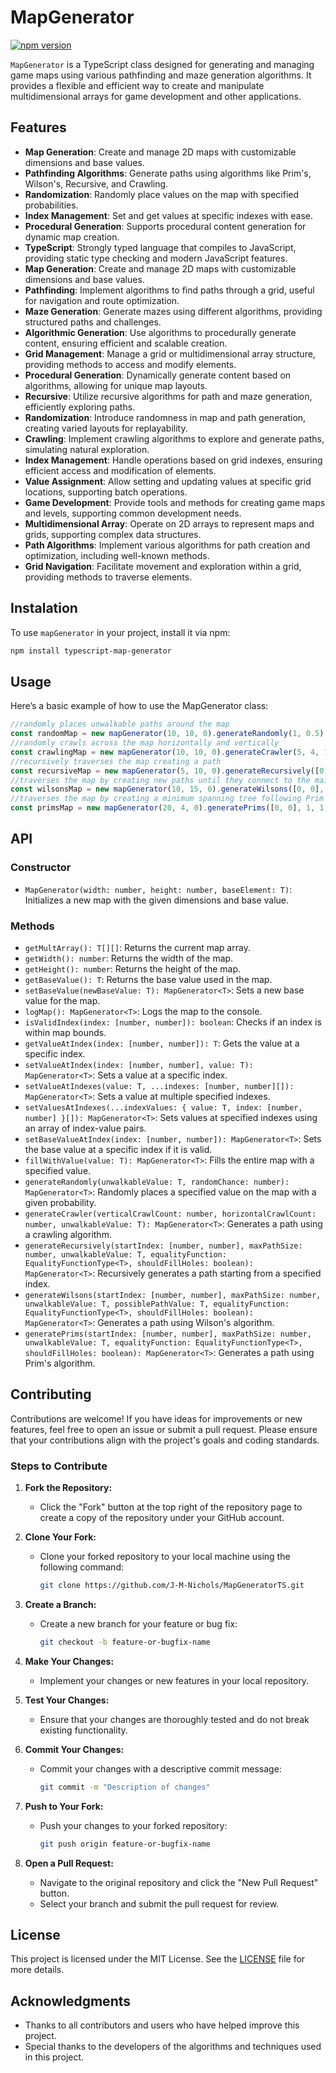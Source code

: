 # MapGenerator

[![npm version](https://badge.fury.io/js/typescript-map-generator.svg)](https://badge.fury.io/js/typescript-map-generator)

`MapGenerator` is a TypeScript class designed for generating and managing game maps using various pathfinding and maze generation algorithms. It provides a flexible and efficient way to create and manipulate multidimensional arrays for game development and other applications.

## Features

- **Map Generation**: Create and manage 2D maps with customizable dimensions and base values.
- **Pathfinding Algorithms**: Generate paths using algorithms like Prim's, Wilson's, Recursive, and Crawling.
- **Randomization**: Randomly place values on the map with specified probabilities.
- **Index Management**: Set and get values at specific indexes with ease.
- **Procedural Generation**: Supports procedural content generation for dynamic map creation.
- **TypeScript**: Strongly typed language that compiles to JavaScript, providing static type checking and modern JavaScript features.
- **Map Generation**: Create and manage 2D maps with customizable dimensions and base values.
- **Pathfinding**: Implement algorithms to find paths through a grid, useful for navigation and route optimization.
- **Maze Generation**: Generate mazes using different algorithms, providing structured paths and challenges.
- **Algorithmic Generation**: Use algorithms to procedurally generate content, ensuring efficient and scalable creation.
- **Grid Management**: Manage a grid or multidimensional array structure, providing methods to access and modify elements.
- **Procedural Generation**: Dynamically generate content based on algorithms, allowing for unique map layouts.
- **Recursive**: Utilize recursive algorithms for path and maze generation, efficiently exploring paths.
- **Randomization**: Introduce randomness in map and path generation, creating varied layouts for replayability.
- **Crawling**: Implement crawling algorithms to explore and generate paths, simulating natural exploration.
- **Index Management**: Handle operations based on grid indexes, ensuring efficient access and modification of elements.
- **Value Assignment**: Allow setting and updating values at specific grid locations, supporting batch operations.
- **Game Development**: Provide tools and methods for creating game maps and levels, supporting common development needs.
- **Multidimensional Array**: Operate on 2D arrays to represent maps and grids, supporting complex data structures.
- **Path Algorithms**: Implement various algorithms for path creation and optimization, including well-known methods.
- **Grid Navigation**: Facilitate movement and exploration within a grid, providing methods to traverse elements.

## Instalation

To use `mapGenerator` in your project, install it via npm:

```bash
npm install typescript-map-generator
```

## Usage
Here’s a basic example of how to use the MapGenerator class:

```typescript
//randomly places unwalkable paths around the map
const randomMap = new mapGenerator(10, 10, 0).generateRandomly(1, 0.5).logMap()
//randomly crawls across the map horizontally and vertically
const crawlingMap = new mapGenerator(10, 10, 0).generateCrawler(5, 4, 1).logMap()
//recursively traverses the map creating a path
const recursiveMap = new mapGenerator(5, 10, 0).generateRecursively([0, 0], 1, 1, (a, b)=>a===b, true).logMap()
//traverses the map by creating new paths until they connect to the main path or are impossible to connect following Wilson's algorithm
const wilsonsMap = new mapGenerator(10, 15, 0).generateWilsons([0, 0], 1, 1, 2, (a, b)=>a===b, true).logMap()
//traverses the map by creating a minimum spanning tree following Prim's algorithm
const primsMap = new mapGenerator(20, 4, 0).generatePrims([0, 0], 1, 1, (a, b)=>a===b, true).logMap()
```

## API
### Constructor
- `MapGenerator(width: number, height: number, baseElement: T)`: Initializes a new map with the given dimensions and base value.

### Methods

- `getMultArray(): T[][]`: Returns the current map array.
- `getWidth(): number`: Returns the width of the map.
- `getHeight(): number`: Returns the height of the map.
- `getBaseValue(): T`: Returns the base value used in the map.
- `setBaseValue(newBaseValue: T): MapGenerator<T>`: Sets a new base value for the map.
- `logMap(): MapGenerator<T>`: Logs the map to the console.
- `isValidIndex(index: [number, number]): boolean`: Checks if an index is within map bounds.
- `getValueAtIndex(index: [number, number]): T`: Gets the value at a specific index.
- `setValueAtIndex(index: [number, number], value: T): MapGenerator<T>`: Sets a value at a specific index.
- `setValueAtIndexes(value: T, ...indexes: [number, number][]): MapGenerator<T>`: Sets a value at multiple specified indexes.
- `setValuesAtIndexes(...indexValues: { value: T, index: [number, number] }[]): MapGenerator<T>`: Sets values at specified indexes using an array of index-value pairs.
- `setBaseValueAtIndex(index: [number, number]): MapGenerator<T>`: Sets the base value at a specific index if it is valid.
- `fillWithValue(value: T): MapGenerator<T>`: Fills the entire map with a specified value.
- `generateRandomly(unwalkableValue: T, randomChance: number): MapGenerator<T>`: Randomly places a specified value on the map with a given probability.
- `generateCrawler(verticalCrawlCount: number, horizontalCrawlCount: number, unwalkableValue: T): MapGenerator<T>`: Generates a path using a crawling algorithm.
- `generateRecursively(startIndex: [number, number], maxPathSize: number, unwalkableValue: T, equalityFunction: EqualityFunctionType<T>, shouldFillHoles: boolean): MapGenerator<T>`: Recursively generates a path starting from a specified index.
- `generateWilsons(startIndex: [number, number], maxPathSize: number, unwalkableValue: T, possiblePathValue: T, equalityFunction: EqualityFunctionType<T>, shouldFillHoles: boolean): MapGenerator<T>`: Generates a path using Wilson's algorithm.
- `generatePrims(startIndex: [number, number], maxPathSize: number, unwalkableValue: T, equalityFunction: EqualityFunctionType<T>, shouldFillHoles: boolean): MapGenerator<T>`: Generates a path using Prim's algorithm.

## Contributing

Contributions are welcome! If you have ideas for improvements or new features, feel free to open an issue or submit a pull request. Please ensure that your contributions align with the project's goals and coding standards.

### Steps to Contribute

1. **Fork the Repository:**

   - Click the "Fork" button at the top right of the repository page to create a copy of the repository under your GitHub account.

2. **Clone Your Fork:**

   - Clone your forked repository to your local machine using the following command:

     ```bash
     git clone https://github.com/J-M-Nichols/MapGeneratorTS.git
     ```

3. **Create a Branch:**

   - Create a new branch for your feature or bug fix:

     ```bash
     git checkout -b feature-or-bugfix-name
     ```

4. **Make Your Changes:**

   - Implement your changes or new features in your local repository.

5. **Test Your Changes:**

   - Ensure that your changes are thoroughly tested and do not break existing functionality.

6. **Commit Your Changes:**

   - Commit your changes with a descriptive commit message:

     ```bash
     git commit -m "Description of changes"
     ```

7. **Push to Your Fork:**

   - Push your changes to your forked repository:

     ```bash
     git push origin feature-or-bugfix-name
     ```

8. **Open a Pull Request:**

   - Navigate to the original repository and click the "New Pull Request" button.
   - Select your branch and submit the pull request for review.

## License

This project is licensed under the MIT License. See the [LICENSE](LICENSE.txt) file for more details.

## Acknowledgments

- Thanks to all contributors and users who have helped improve this project.
- Special thanks to the developers of the algorithms and techniques used in this project.
